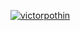 [![victorpothin](https://github-readme-stats.vercel.app/api/top-langs/?username=victorpothin&layout=compact&theme=graywhite)](https://github.com/victorpothin/github-readme-stats)
